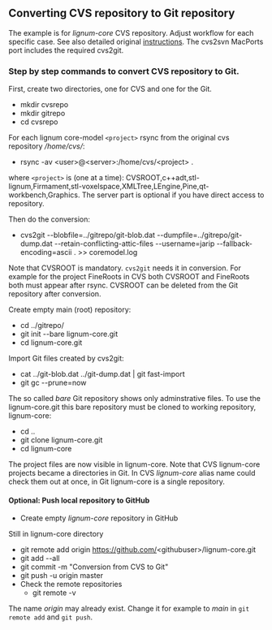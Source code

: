 ## Converting CVS repository to Git repository

The example is for *lignum-core* CVS repository. Adjust workflow for each specific case.
See also detailed original [instructions](https://osric.com/chris/accidental-developer/2018/03/converting-cvs-to-git-repository/).
The cvs2svn MacPorts port includes the required cvs2git.

### Step by step commands to convert CVS repository to Git. 
First, create two directories, one for CVS and one for the Git.
+ mkdir cvsrepo
+ mkdir gitrepo
+ cd cvsrepo

For each lignum core-model `<project>` rsync from the original cvs repository */home/cvs/*:
+ rsync -av \<user\>@\<server\>:/home/cvs/\<project\> .

where `<project>` is (one at a time): CVSROOT,c++adt,stl-lignum,Firmament,stl-voxelspace,XMLTree,LEngine,Pine,qt-workbench,Graphics.
The server part is optional if you have direct access to repository.

Then do the conversion:
+ cvs2git --blobfile=../gitrepo/git-blob.dat --dumpfile=../gitrepo/git-dump.dat --retain-conflicting-attic-files  --username=jarip --fallback-encoding=ascii . >> coremodel.log

Note that CVSROOT is mandatory. `cvs2git` needs it in conversion. For example for the project 
FineRoots in CVS both CVSROOT and FineRoots both must appear after rsync. CVSROOT can be deleted 
from the Git repository after conversion. 

Create empty main (root) repository:
+ cd ../gitrepo/
+ git init --bare lignum-core.git
+ cd lignum-core.git

Import Git files created by cvs2git:
+ cat ../git-blob.dat ../git-dump.dat | git fast-import
+ git gc --prune=now

The so called *bare* Git repository shows only adminstrative files. To use the lignum-core.git this bare 
repository must be cloned to working repository, lignum-core:
+ cd ..
+ git clone lignum-core.git
+ cd lignum-core

The project files are now visible in lignum-core. Note that CVS lignum-core projects became a directories in Git.
In CVS *lignum-core* alias name could check them out at once, in Git lignum-core is a single repository. 

#### Optional: Push local repository to GitHub
+ Create empty *lignum-core* repository in GitHub

Still in lignum-core directory
+ git remote add origin https://github.com/<githubuser\>/lignum-core.git
+ git add --all
+ git commit -m "Conversion from CVS to Git"
+ git push -u origin master
+ Check the remote repositories
  + git remote -v

The name *origin* may already exist. Change it for example to *main* in `git remote add` and `git push`.  
